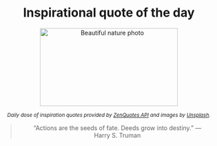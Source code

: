 
<div align="center">

# Inspirational quote of the day

<img src="./data/photo.jpeg" alt="Beautiful nature photo" width="320" height="180">

<sub><i>Daily dose of inspiration quotes provided by [ZenQuotes API](https://zenquotes.io/) and images by [Unsplash](https://unsplash.com/).</i></sub>


<blockquote>&ldquo;Actions are the seeds of fate. Deeds grow into destiny.&rdquo; &mdash; <footer>Harry S. Truman</footer></blockquote>

</div>

